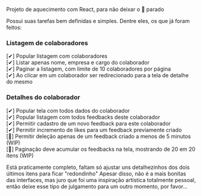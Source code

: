 Projeto de aquecimento com React, para não deixar o 🥥 parado

Possui suas tarefas bem definidas e simples. Dentre eles, os que já foram feitos:

### Listagem de colaboradores  
[✔] Popular listagem com colaboradores  
[✔] Listar apenas nome, empresa e cargo do colaborador  
[✔] Paginar a listagem, com limite de 10 colaboradores por página  
[✔] Ao clicar em um colaborador ser redirecionado para a tela de detalhe do mesmo  

### Detalhes do colaborador  
[✔] Popular tela com todos dados do colaborador  
[✔] Popular listagem com todos feedbacks deste colaborador  
[✔] Permitir cadastro de um novo feedback para este colaborador  
[✔] Permitir incremento de likes para um feedback previamente criado  
[🤔] Permitir deleção apenas de um feedback criado a menos de 5 minutos (WIP)  
[🤔] Paginação deve acumular os feedbacks na tela, mostrando de 20 em 20 itens (WIP)  

Está praticamente completo, faltam só ajustar uns detalhezinhos dos dois últimos itens para ficar "redondinho"
Apesar disso, não é a mais bonitas das interfaces, mas juro que foi uma inspiração artística totalmente pessoal, então deixe esse tipo de julgamento para um outro momento, por favor... 
